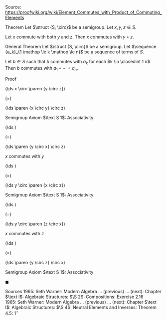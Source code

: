 # 

Source: https://proofwiki.org/wiki/Element_Commutes_with_Product_of_Commuting_Elements



Theorem
Let $\struct {S, \circ}$ be a semigroup.
Let $x, y, z \in S$.

Let $x$ commute with both $y$ and $z$.
Then $x$ commutes with $y \circ z$.


General Theorem
Let $\struct {S, \circ}$ be a semigroup.
Let $\sequence {a_k}_{1 \mathop \le k \mathop \le n}$ be a sequence of terms of $S$.

Let $b \in S$ such that $b$ commutes with $a_k$ for each $k \in \closedint 1 n$.
Then $b$ commutes with $a_1 \circ \cdots \circ a_n$.


Proof













\(\ds x \circ \paren {y \circ z}\)

\(=\)







\(\ds \paren {x \circ y} \circ z\)





Semigroup Axiom $\text S 1$: Associativity














\(\ds \)

\(=\)







\(\ds \paren {y \circ x} \circ z\)





$x$ commutes with $y$














\(\ds \)

\(=\)







\(\ds y \circ \paren {x \circ z}\)





Semigroup Axiom $\text S 1$: Associativity














\(\ds \)

\(=\)







\(\ds y \circ \paren {z \circ x}\)





$x$ commutes with $z$














\(\ds \)

\(=\)







\(\ds \paren {y \circ z} \circ x\)





Semigroup Axiom $\text S 1$: Associativity



$\blacksquare$


Sources
1965: Seth Warner: Modern Algebra ... (previous) ... (next): Chapter $\text I$: Algebraic Structures: $\S 2$: Compositions: Exercise $2.16$
1965: Seth Warner: Modern Algebra ... (previous) ... (next): Chapter $\text I$: Algebraic Structures: $\S 4$: Neutral Elements and Inverses: Theorem $4.5: \ 1^\circ$





